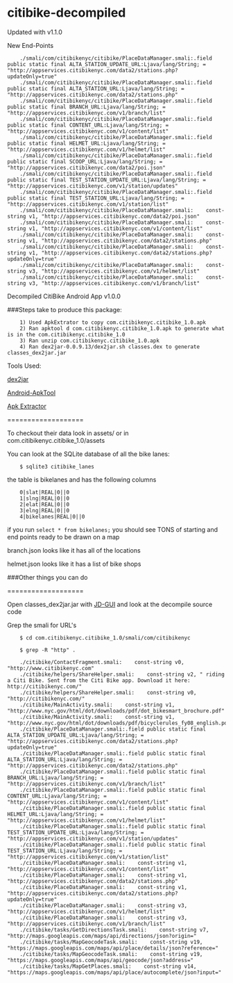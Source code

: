 citibike-decompiled
===================

Updated with v1.1.0


New End-Points

		./smali/com/citibikenyc/citibike/PlaceDataManager.smali:.field public static final ALTA_STATION_UPDATE_URL:Ljava/lang/String; = "http://appservices.citibikenyc.com/data2/stations.php?updateOnly=true"
		./smali/com/citibikenyc/citibike/PlaceDataManager.smali:.field public static final ALTA_STATION_URL:Ljava/lang/String; = "http://appservices.citibikenyc.com/data2/stations.php"
		./smali/com/citibikenyc/citibike/PlaceDataManager.smali:.field public static final BRANCH_URL:Ljava/lang/String; = "http://appservices.citibikenyc.com/v1/branch/list"
		./smali/com/citibikenyc/citibike/PlaceDataManager.smali:.field public static final CONTENT_URL:Ljava/lang/String; = "http://appservices.citibikenyc.com/v1/content/list"
		./smali/com/citibikenyc/citibike/PlaceDataManager.smali:.field public static final HELMET_URL:Ljava/lang/String; = "http://appservices.citibikenyc.com/v1/helmet/list"
		./smali/com/citibikenyc/citibike/PlaceDataManager.smali:.field public static final SCOOP_URL:Ljava/lang/String; = "http://appservices.citibikenyc.com/data2/poi.json"
		./smali/com/citibikenyc/citibike/PlaceDataManager.smali:.field public static final TEST_STATION_UPDATE_URL:Ljava/lang/String; = "http://appservices.citibikenyc.com/v1/station/updates"
		./smali/com/citibikenyc/citibike/PlaceDataManager.smali:.field public static final TEST_STATION_URL:Ljava/lang/String; = "http://appservices.citibikenyc.com/v1/station/list"
		./smali/com/citibikenyc/citibike/PlaceDataManager.smali:    const-string v1, "http://appservices.citibikenyc.com/data2/poi.json"
		./smali/com/citibikenyc/citibike/PlaceDataManager.smali:    const-string v1, "http://appservices.citibikenyc.com/v1/content/list"
		./smali/com/citibikenyc/citibike/PlaceDataManager.smali:    const-string v1, "http://appservices.citibikenyc.com/data2/stations.php"
		./smali/com/citibikenyc/citibike/PlaceDataManager.smali:    const-string v1, "http://appservices.citibikenyc.com/data2/stations.php?updateOnly=true"
		./smali/com/citibikenyc/citibike/PlaceDataManager.smali:    const-string v3, "http://appservices.citibikenyc.com/v1/helmet/list"
		./smali/com/citibikenyc/citibike/PlaceDataManager.smali:    const-string v3, "http://appservices.citibikenyc.com/v1/branch/list"


Decompiled CitiBike Android App v1.0.0

###Steps take to produce this package:

		1) Used ApkExtrator to copy com.citibikenyc.citibike_1.0.apk
		2) Ran apktool d com.citibikenyc.citibike_1.0.apk to generate what is in the com.citibikenyc.citibike_1.0
		3) Ran unzip com.citibikenyc.citibike_1.0.apk
		4) Ran dex2jar-0.0.9.13/dex2jar.sh classes.dex to generate classes_dex2jar.jar

Tools Used:

[dex2jar](https://code.google.com/p/dex2jar/)

[Android-ApkTool](https://code.google.com/p/android-apktool/)

[Apk Extractor](https://play.google.com/store/apps/details?id=net.sylark.apkextractor&hl=en)

===================

To checkout their data look in assets/ or in com.citibikenyc.citibike_1.0/assets

You can look at the SQLite database of all the bike lanes:

		$ sqlite3 citibike_lanes

the table is bikelanes and has the following columns 

		0|slat|REAL|0||0
		1|slng|REAL|0||0
		2|elat|REAL|0||0
		3|elng|REAL|0||0
		4|bikelanes|REAL|0||0

if you run `select * from bikelanes;` you should see TONS of starting and end points ready to be drawn on a map

branch.json looks like it has all of the locations

helmet.json looks like it has a list of bike shops

###Other things you can do

===================

Open classes_dex2jar.jar with [JD-GUI](http://java.decompiler.free.fr/?q=jdgui) and look at the decompile source code

Grep the smali for URL's

		$ cd com.citibikenyc.citibike_1.0/smali/com/citibikenyc

		$ grep -R "http" .

		./citibike/ContactFragment.smali:    const-string v0, "http://www.citibikenyc.com"
		./citibike/helpers/ShareHelper.smali:    const-string v2, " riding a Citi Bike. Sent from the Citi Bike app. Download it here: http://citibikenyc.com/"
		./citibike/helpers/ShareHelper.smali:    const-string v0, "http://citibikenyc.com/"
		./citibike/MainActivity.smali:    const-string v1, "http://www.nyc.gov/html/dot/downloads/pdf/dot_bikesmart_brochure.pdf"
		./citibike/MainActivity.smali:    const-string v1, "http://www.nyc.gov/html/dot/downloads/pdf/bicyclerules_fy08_english.pdf"
		./citibike/PlaceDataManager.smali:.field public static final ALTA_STATION_UPDATE_URL:Ljava/lang/String; = "http://appservices.citibikenyc.com/data2/stations.php?updateOnly=true"
		./citibike/PlaceDataManager.smali:.field public static final ALTA_STATION_URL:Ljava/lang/String; = "http://appservices.citibikenyc.com/data2/stations.php"
		./citibike/PlaceDataManager.smali:.field public static final BRANCH_URL:Ljava/lang/String; = "http://appservices.citibikenyc.com/v1/branch/list"
		./citibike/PlaceDataManager.smali:.field public static final CONTENT_URL:Ljava/lang/String; = "http://appservices.citibikenyc.com/v1/content/list"
		./citibike/PlaceDataManager.smali:.field public static final HELMET_URL:Ljava/lang/String; = "http://appservices.citibikenyc.com/v1/helmet/list"
		./citibike/PlaceDataManager.smali:.field public static final TEST_STATION_UPDATE_URL:Ljava/lang/String; = "http://appservices.citibikenyc.com/v1/station/updates"
		./citibike/PlaceDataManager.smali:.field public static final TEST_STATION_URL:Ljava/lang/String; = "http://appservices.citibikenyc.com/v1/station/list"
		./citibike/PlaceDataManager.smali:    const-string v1, "http://appservices.citibikenyc.com/v1/content/list"
		./citibike/PlaceDataManager.smali:    const-string v1, "http://appservices.citibikenyc.com/data2/stations.php"
		./citibike/PlaceDataManager.smali:    const-string v1, "http://appservices.citibikenyc.com/data2/stations.php?updateOnly=true"
		./citibike/PlaceDataManager.smali:    const-string v3, "http://appservices.citibikenyc.com/v1/helmet/list"
		./citibike/PlaceDataManager.smali:    const-string v3, "http://appservices.citibikenyc.com/v1/branch/list"
		./citibike/tasks/GetDirectionsTask.smali:    const-string v7, "http://maps.googleapis.com/maps/api/directions/json?origin="
		./citibike/tasks/MapGeocodeTask.smali:    const-string v19, "https://maps.googleapis.com/maps/api/place/details/json?reference="
		./citibike/tasks/MapGeocodeTask.smali:    const-string v19, "https://maps.googleapis.com/maps/api/geocode/json?address="
		./citibike/tasks/MapGetPlaces.smali:    const-string v14, "https://maps.googleapis.com/maps/api/place/autocomplete/json?input="




